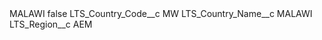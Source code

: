 <?xml version="1.0" encoding="UTF-8"?>
<CustomMetadata xmlns="http://soap.sforce.com/2006/04/metadata" xmlns:xsi="http://www.w3.org/2001/XMLSchema-instance" xmlns:xsd="http://www.w3.org/2001/XMLSchema">
    <label>MALAWI</label>
    <protected>false</protected>
    <values>
        <field>LTS_Country_Code__c</field>
        <value xsi:type="xsd:string">MW</value>
    </values>
    <values>
        <field>LTS_Country_Name__c</field>
        <value xsi:type="xsd:string">MALAWI</value>
    </values>
    <values>
        <field>LTS_Region__c</field>
        <value xsi:type="xsd:string">AEM</value>
    </values>
</CustomMetadata>
